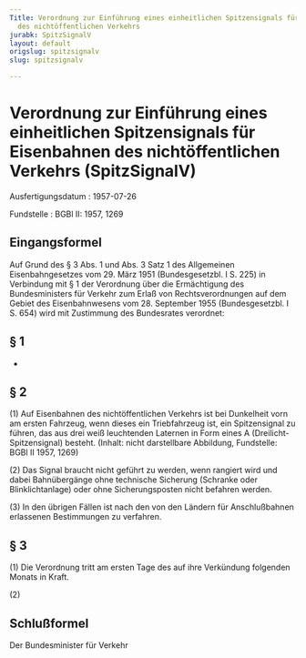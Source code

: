 ```yaml
---
Title: Verordnung zur Einführung eines einheitlichen Spitzensignals für Eisenbahnen
  des nichtöffentlichen Verkehrs
jurabk: SpitzSignalV
layout: default
origslug: spitzsignalv
slug: spitzsignalv

---
```


# Verordnung zur Einführung eines einheitlichen Spitzensignals für Eisenbahnen des nichtöffentlichen Verkehrs (SpitzSignalV)

Ausfertigungsdatum
:   1957-07-26

Fundstelle
:   BGBl II: 1957, 1269



## Eingangsformel

Auf Grund des § 3 Abs. 1 und Abs. 3 Satz 1 des Allgemeinen
Eisenbahngesetzes vom 29. März 1951 (Bundesgesetzbl. I S. 225) in
Verbindung mit § 1 der Verordnung über die Ermächtigung des
Bundesministers für Verkehr zum Erlaß von Rechtsverordnungen auf dem
Gebiet des Eisenbahnwesens vom 28. September 1955 (Bundesgesetzbl. I
S. 654) wird mit Zustimmung des Bundesrates verordnet:


## § 1

-


## § 2

(1) Auf Eisenbahnen des nichtöffentlichen Verkehrs ist bei Dunkelheit
vorn am ersten Fahrzeug, wenn dieses ein Triebfahrzeug ist, ein
Spitzensignal zu führen, das aus drei weiß leuchtenden Laternen in
Form eines A (Dreilicht-Spitzensignal) besteht.
(Inhalt: nicht darstellbare Abbildung,
Fundstelle: BGBl II 1957, 1269)

(2) Das Signal braucht nicht geführt zu werden, wenn rangiert wird und
dabei Bahnübergänge ohne technische Sicherung (Schranke oder
Blinklichtanlage) oder ohne Sicherungsposten nicht befahren werden.

(3) In den übrigen Fällen ist nach den von den Ländern für
Anschlußbahnen erlassenen Bestimmungen zu verfahren.


## § 3

(1) Die Verordnung tritt am ersten Tage des auf ihre Verkündung
folgenden Monats in Kraft.

(2)


## Schlußformel

Der Bundesminister für Verkehr

